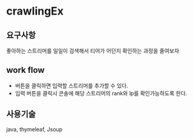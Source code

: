 # crawlingEx

## 요구사항

좋아하는 스트리머를 일일이 검색해서 티어가 어던지 확인하는 과정을 줄여보자 



## work flow 
+ 버튼을 클릭하면 입력할 스트리머를 추가할 수 있다. 
+ 입력 버튼을 클릭시 콘솔에 해당 스트리머의 rank와 lp를 확인가능하도록 한다. 

## 사용기술 
java, thymeleaf, Jsoup
